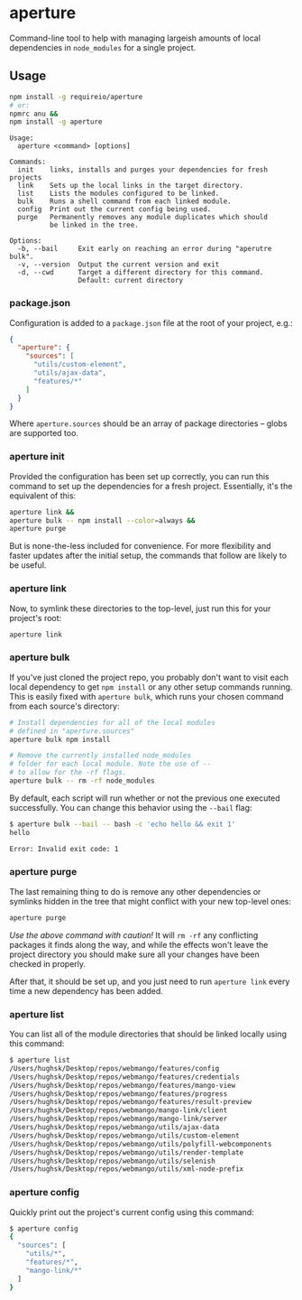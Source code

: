 # aperture #

Command-line tool to help with managing largeish amounts of local dependencies
in `node_modules` for a single project.

## Usage ##

``` bash
npm install -g requireio/aperture
# or:
npmrc anu &&
npm install -g aperture
```

```
Usage:
  aperture <command> [options]

Commands:
  init    links, installs and purges your dependencies for fresh projects
  link    Sets up the local links in the target directory.
  list    Lists the modules configured to be linked.
  bulk    Runs a shell command from each linked module.
  config  Print out the current config being used.
  purge   Permanently removes any module duplicates which should
          be linked in the tree.

Options:
  -b, --bail     Exit early on reaching an error during "aperutre bulk".
  -v, --version  Output the current version and exit
  -d, --cwd      Target a different directory for this command.
                 Default: current directory
```

### package.json ###

Configuration is added to a `package.json` file at the root of your project,
e.g.:

``` json
{
  "aperture": {
    "sources": [
      "utils/custom-element",
      "utils/ajax-data",
      "features/*"
    ]
  }
}
```

Where `aperture.sources` should be an array of package directories – globs are
supported too.

### aperture init ###

Provided the configuration has been set up correctly, you can run
this command to set up the dependencies for a fresh project. Essentially,
it's the equivalent of this:

``` bash
aperture link &&
aperture bulk -- npm install --color=always &&
aperture purge
```

But is none-the-less included for convenience. For more flexibility and faster
updates after the initial setup, the commands that follow are likely to be
useful.

### aperture link ###

Now, to symlink these directories to the top-level, just run this for your
project's root:

``` bash
aperture link
```

### aperture bulk ###

If you've just cloned the project repo, you probably don't want to visit
each local dependency to get `npm install` or any other setup commands running.
This is easily fixed with `aperture bulk`, which runs your chosen command from
each source's directory:

``` bash
# Install dependencies for all of the local modules
# defined in "aperture.sources"
aperture bulk npm install

# Remove the currently installed node_modules
# folder for each local module. Note the use of --
# to allow for the -rf flags.
aperture bulk -- rm -rf node_modules
```

By default, each script will run whether or not the previous one executed
successfully. You can change this behavior using the `--bail` flag:

``` bash
$ aperture bulk --bail -- bash -c 'echo hello && exit 1'
hello

Error: Invalid exit code: 1
```

### aperture purge ###

The last remaining thing to do is remove any other dependencies or symlinks
hidden in the tree that might conflict with your new top-level ones:

``` bash
aperture purge
```

*Use the above command with caution!* It will `rm -rf` any conflicting
packages it finds along the way, and while the effects won't leave the project
directory you should make sure all your changes have been checked in properly.

After that, it should be set up, and you just need to run `aperture link`
every time a new dependency has been added.

### aperture list ###

You can list all of the module directories that should be linked locally using
this command:

``` bash
$ aperture list
/Users/hughsk/Desktop/repos/webmango/features/config
/Users/hughsk/Desktop/repos/webmango/features/credentials
/Users/hughsk/Desktop/repos/webmango/features/mango-view
/Users/hughsk/Desktop/repos/webmango/features/progress
/Users/hughsk/Desktop/repos/webmango/features/result-preview
/Users/hughsk/Desktop/repos/webmango/mango-link/client
/Users/hughsk/Desktop/repos/webmango/mango-link/server
/Users/hughsk/Desktop/repos/webmango/utils/ajax-data
/Users/hughsk/Desktop/repos/webmango/utils/custom-element
/Users/hughsk/Desktop/repos/webmango/utils/polyfill-webcomponents
/Users/hughsk/Desktop/repos/webmango/utils/render-template
/Users/hughsk/Desktop/repos/webmango/utils/selenish
/Users/hughsk/Desktop/repos/webmango/utils/xml-node-prefix
```

### aperture config ###

Quickly print out the project's current config using this command:

``` bash
$ aperture config
{
  "sources": [
    "utils/*",
    "features/*",
    "mango-link/*"
  ]
}
```
